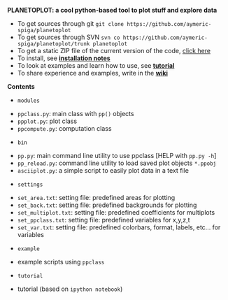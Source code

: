 **PLANETOPLOT: a cool python-based tool to plot stuff and explore data**
* To get sources through git `git clone https://github.com/aymeric-spiga/planetoplot`
* To get sources through SVN `svn co https://github.com/aymeric-spiga/planetoplot/trunk planetoplot`
* To get a static ZIP file of the current version of the code, [click here](https://github.com/aymeric-spiga/planetoplot/archive/master.zip)
* To install, see [**installation notes**](https://github.com/aymeric-spiga/planetoplot/blob/master/INSTALL.md)
* To look at examples and learn how to use, see [**tutorial**](http://nbviewer.ipython.org/github/aymeric-spiga/planetoplot/blob/master/tutorial/planetoplot_tutorial.ipynb)
* To share experience and examples, write in the [**wiki**](https://github.com/aymeric-spiga/planetoplot/wiki)

**Contents**

* `modules`
 - `ppclass.py`: main class with `pp()` objects 
 - `ppplot.py`: plot class
 - `ppcompute.py`: computation class

* `bin`
 - `pp.py`: main command line utility to use ppclass [HELP with `pp.py -h`]
 - `pp_reload.py`: command line utility to load saved plot objects `*.ppobj`
 - `asciiplot.py`: a simple script to easily plot data in a text file

* `settings`
 - `set_area.txt`: setting file: predefined areas for plotting
 - `set_back.txt`: setting file: predefined backgrounds for plotting
 - `set_multiplot.txt`: setting file: predefined coefficients for multiplots
 - `set_ppclass.txt`: setting file: predefined variables for x,y,z,t
 - `set_var.txt`: setting file: predefined colorbars, format, labels, etc... for variables

* `example`
 - example scripts using `ppclass`

* `tutorial`
 - tutorial (based on `ipython notebook`)

